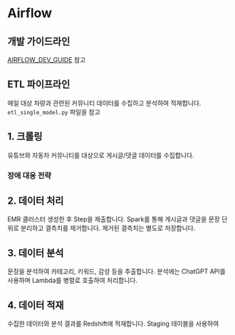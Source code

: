# Airflow

## 개발 가이드라인
[AIRFLOW_DEV_GUIDE](AIRFLOW_DEV_GUIDE.md) 참고

## ETL 파이프라인

매일 대상 차량과 관련된 커뮤니티 데이터를 수집하고 분석하여 적재합니다.
`etl_single_model.py` 파일을 참고

## 1. 크롤링

유튜브와 자동차 커뮤니티를 대상으로 게시글/댓글 데이터를 수집합니다.  

### 장애 대응 전략



## 2. 데이터 처리

EMR 클러스터 생성한 후 Step을 제출합니다. Spark를 통해 게시글과 댓글을 문장 단위로 분리하고 결측치를 제거합니다. 제거된 결측치는 별도로 저장합니다.

## 3. 데이터 분석

문장을 분석하여 카테고리, 키워드, 감성 등을 추출합니다. 분석에는 ChatGPT API를 사용하며 Lambda를 병렬로 호출하여 처리합니다.

## 4. 데이터 적재

수집한 데이터와 분석 결과를 Redshift에 적재합니다. Staging 테이블을 사용하여 